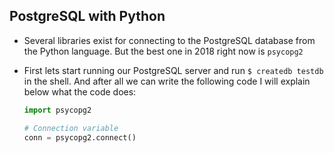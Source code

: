 ## PostgreSQL with Python

- Several libraries exist for connecting to the PostgreSQL database from the Python language. But the best one in 2018 right now is `psycopg2`

- First lets start running our PostgreSQL server and run `$ createdb testdb` in the shell. And after all we can write the following code I will explain below what the code does:
  ```python
  import psycopg2
  
  # Connection variable
  conn = psycopg2.connect()
  ```
